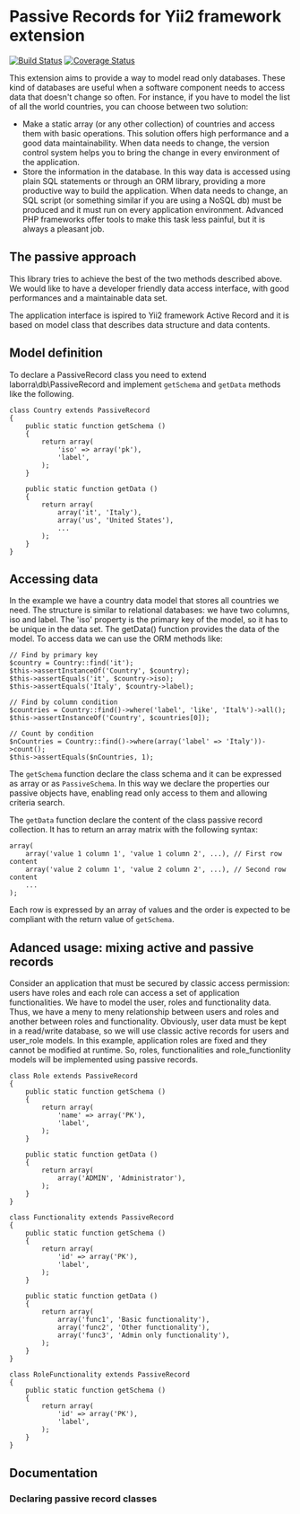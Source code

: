 Passive Records for Yii2 framework extension
===============

[![Build Status](https://travis-ci.org/zeeke/passive-records.png?branch=master)](https://travis-ci.org/zeeke/passive-records) [![Coverage Status](https://coveralls.io/repos/zeeke/passive-records/badge.png)](https://coveralls.io/r/zeeke/passive-records)

This extension aims to provide a way to model read only databases. These
kind of databases are useful when a software component needs to access
data that doesn't change so often. For instance, if you have to model
the list of all the world countries, you can choose between two
solution:
- Make a static array (or any other collection) of countries and access
  them with basic operations. This solution offers high performance and
  a good data maintainability. When data needs to change, the version
  control system helps you to bring the change in every environment of
  the application.
- Store the information in the database. In this way data is accessed
  using plain SQL statements or through an ORM library, providing a more
  productive way to build the application. When data needs to change, an
  SQL script (or something similar if you are using a NoSQL db) must be
  produced and it must run on every application environment. Advanced
  PHP frameworks offer tools to make this task less painful, but it is
  always a pleasant job.

## The passive approach

This library tries to achieve the best of the two methods described
above. We would like to have a developer friendly data access interface,
with good performances and a maintainable data set.

The application interface is ispired to Yii2 framework Active Record and
it is based on model class that describes data structure and data
contents.

## Model definition

To declare a PassiveRecord class you need to extend
laborra\db\PassiveRecord and implement `getSchema` and `getData`
methods like the following.

~~~
class Country extends PassiveRecord
{
    public static function getSchema ()
    {
        return array(
            'iso' => array('pk'),
            'label',
        );
    }

    public static function getData ()
    {
        return array(
            array('it', 'Italy'),
            array('us', 'United States'),
            ...
        );
    }
}
~~~

## Accessing data

In the example we have a country data model that stores all countries we
need. The structure is similar to relational databases: we have two
columns, iso and label. The 'iso' property is the primary key of the
model, so it has to be unique in the data set. 
The getData() function provides the data of the model.
To access data we can use the ORM methods like:

~~~
// Find by primary key
$country = Country::find('it');
$this->assertInstanceOf('Country', $country);
$this->assertEquals('it', $country->iso);
$this->assertEquals('Italy', $country->label);

// Find by column condition
$countries = Country::find()->where('label', 'like', 'Ital%')->all();
$this->assertInstanceOf('Country', $countries[0]);

// Count by condition
$nCountries = Country::find()->where(array('label' => 'Italy'))->count();
$this->assertEquals($nCountries, 1);
~~~

The `getSchema` function declare the class schema and it can be
expressed as array or as `PassiveSchema`. In this way we declare the
properties our passive objects have, enabling read only access to them
and allowing criteria search.

The `getData` function declare the content of the class passive record
collection. It has to return an array matrix with the following syntax:

~~~
array(
    array('value 1 column 1', 'value 1 column 2', ...), // First row content
    array('value 2 column 1', 'value 2 column 2', ...), // Second row content
    ...
);
~~~

Each row is expressed by an array of values and the order is expected to
be compliant with the return value of `getSchema`.


## Adanced usage: mixing active and passive records

Consider an application that must be secured by classic access
permission: users have roles and each role can access a set of
application functionalities. We have to model the user, roles and
functionality data. Thus, we have a meny to meny relationship between
users and roles and another between roles and functionality. 
Obviously, user data must be kept in a read/write database, so we will
use classic active records for users and user_role models.
In this example, application roles are fixed and they cannot be modified
at runtime. So, roles, functionalities and role_functionlity models will
be implemented using passive records.

~~~
class Role extends PassiveRecord
{
    public static function getSchema ()
    {
        return array(
            'name' => array('PK'),
            'label',
        );
    }
    
    public static function getData ()
    {
        return array(
            array('ADMIN', 'Administrator'),
        );
    }
}

class Functionality extends PassiveRecord
{
    public static function getSchema ()
    {
        return array(
            'id' => array('PK'),
            'label',
        );
    }
    
    public static function getData ()
    {
        return array(
            array('func1', 'Basic functionality'),
            array('func2', 'Other functionality'),
            array('func3', 'Admin only functionality'),
        );
    }
}

class RoleFunctionality extends PassiveRecord
{
    public static function getSchema ()
    {
        return array(
            'id' => array('PK'),
            'label',
        );
    }
}
~~~

## Documentation

### Declaring passive record classes



